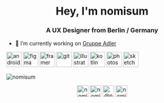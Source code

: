 <h1 align="center">Hey, I'm nomisum</h1>
<h3 align="center">A UX Designer from Berlin / Germany</h3>

- 🔭 I’m currently working on [Gruppe Adler](github.com/gruppe-adler/)

<p align="left"><img src="https://devicons.github.io/devicon/devicon.git/icons/android/android-original-wordmark.svg" alt="android" width="40" height="40"/> <img src="https://www.vectorlogo.zone/logos/figma/figma-icon.svg" alt="figma" width="40" height="40"/> <img src="https://www.vectorlogo.zone/logos/framer/framer-icon.svg" alt="framer" width="40" height="40"/> <img src="https://www.vectorlogo.zone/logos/git-scm/git-scm-icon.svg" alt="git" width="40" height="40"/> <img src="https://www.vectorlogo.zone/logos/adobe_illustrator/adobe_illustrator-icon.svg" alt="illustrator" width="40" height="40"/> <img src="https://www.vectorlogo.zone/logos/kotlinlang/kotlinlang-icon.svg" alt="kotlin" width="40" height="40"/> <img src="https://devicons.github.io/devicon/devicon.git/icons/photoshop/photoshop-plain.svg" alt="photoshop" width="40" height="40"/> <img src="https://www.vectorlogo.zone/logos/sketchapp/sketchapp-icon.svg" alt="sketch" width="40" height="40"/></p><p><img align="center" src="https://github-readme-stats.vercel.app/api/top-langs/?username=nomisum&layout=compact&hide=html" alt="nomisum" /></p>

<p align="center">
<a href="https://twitter.com/nomisum" target="blank"><img align="center" src="https://cdn.jsdelivr.net/npm/simple-icons@3.0.1/icons/twitter.svg" alt="nomisum" height="30" width="30" /></a>
<a href="https://dribbble.com/nomisum" target="blank"><img align="center" src="https://cdn.jsdelivr.net/npm/simple-icons@3.0.1/icons/dribbble.svg" alt="nomisum" height="30" width="30" /></a>
<a href="https://medium.com/@nomisum_19753" target="blank"><img align="center" src="https://cdn.jsdelivr.net/npm/simple-icons@3.0.1/icons/medium.svg" alt="@nomisum_19753" height="30" width="30" /></a>
<a href="https://www.youtube.com/c/nomi2312" target="blank"><img align="center" src="https://cdn.jsdelivr.net/npm/simple-icons@3.0.1/icons/youtube.svg" alt="nomi2312" height="30" width="30" /></a>
</p>

